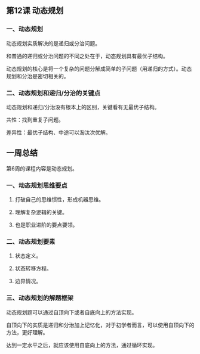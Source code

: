 
## 第12课  动态规划

### 一、动态规划

动态规划实质解决的是递归或分治问题。

和普通的递归或分治问题的不同之处在于，动态规划具有最优子结构。

动态规划的核心是将一个复杂的问题分解成简单的子问题（用递归的方式）。动态规划和分治是密切相关的。

### 二、动态规划和递归/分治的关键点

动态规划和递归/分治没有根本上的区别，关键看有无最优子结构。

共性：找到重复子问题。

差异性：最优子结构、中途可以淘汰次优解。

## 一周总结

第6周的课程内容是动态规划。

### 一、动态规划思维要点

1. 打破自己的思维惯性，形成机器思维。

2. 理解复杂逻辑的关键。

3. 也是职业进阶的要点要领。

### 二、动态规划要素

1. 状态定义。

2. 状态转移方程。

3. 边界情况。

### 三、动态规划的解题框架

动态规划题可以通过自顶向下或者自底向上的方法实现。

自顶向下的实质是递归和分治加上记忆化，对于初学者而言，可以使用自顶向下的方法，更好理解。

达到一定水平之后，就应该使用自底向上的方法，通过循环实现。
